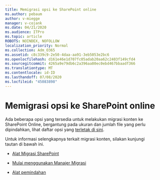 ```yaml
---
title: Memigrasi opsi ke SharePoint online
ms.author: pebaum
author: v-miegge
manager: v-cojank
ms.date: 04/21/2020
ms.audience: ITPro
ms.topic: article
ROBOTS: NOINDEX, NOFOLLOW
localization_priority: Normal
ms.collection: Adm_O365
ms.assetid: c8c339c9-2e50-4daa-aa91-3eb5053e2bc6
ms.openlocfilehash: d161e46e1d707fc05adab20aa62c2403f149cfd4
ms.sourcegitcommit: 4265a9e79db6c2a396aa80ec0ebd467bbaadf366
ms.translationtype: MT
ms.contentlocale: id-ID
ms.lasthandoff: 07/08/2020
ms.locfileid: "45083898"
---
```

# <a name="migrate-options-to-sharepoint-online"></a>Memigrasi opsi ke SharePoint online

Ada beberapa opsi yang tersedia untuk melakukan migrasi konten ke SharePoint Online, bergantung pada ukuran dan jumlah file yang perlu dipindahkan, lihat daftar opsi yang [terletak di sini](https://docs.microsoft.com/sharepointmigration/migrate-to-sharepoint-online).

Untuk informasi selengkapnya terkait migrasi konten, silakan kunjungi tautan di bawah ini.

- [Alat Migrasi SharePoint](https://docs.microsoft.com/sharepointmigration/introducing-the-sharepoint-migration-tool)

- [Mulai menggunakan Manajer Migrasi](https://docs.microsoft.com/sharepointmigration/mm-get-started)

- [Alat pemindahan](https://docs.microsoft.com/sharepointmigration/mover-plan-migration)
